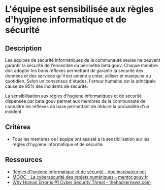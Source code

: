 
# L'équipe est sensibilisée aux règles d'hygiene informatique et de sécurité

## Description

Les équipes de sécurité informatiques de la communauté seules ne peuvent
garantir la sécurité de l'ensemble du périmètre beta.gouv. Chaque membre doit
adopter les bons réflexes permettant de garantir la sécurité des données et des
services qu'il est amené a créer, utiliser et manipuler au quotidien. Selon un
consensus d'études, l'erreur humaine est la principale cause de 95% des
incidents de sécurité.

La sensibilisation aux règles d'hygiene informatiques et de sécurité dispensée
par beta.gouv permet aux membres de la communauté de connaitre les réflèxes de
base permettant de réduire la probabilité d'un incident.

## Critères

- Tous les membres de l'équipe ont assisté à la sensibilisation sur les
règles d'hygiene informatique et de sécurité.

## Ressources

- [Règles d'hygiene informatique et de sécurité - doc.incubateur.net](https://doc.incubateur.net/communaute/gerer-son-produit/les-standards/securite/regles-dhygiene-informatique-et-de-securite)
- [MOOC - La cybersécurité des projets numériques - mentor.gouv.fr](https://mentor.gouv.fr/local/catalog/pages/training.php?trainingid=494)
- [Why Human Error is #1 Cyber Security Threat - thehackernews.com](https://thehackernews.com/2021/02/why-human-error-is-1-cyber-security.htm)
